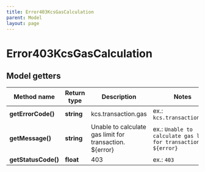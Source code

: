```yaml
---
title: Error403KcsGasCalculation
parent: Model
layout: page
---
```


# Error403KcsGasCalculation

## Model getters

Method name | Return type | Description | Notes
------------ | ------------- | ------------- | -------------
**getErrorCode()** | **string** | kcs.transaction.gas | ex.: `kcs.transaction.gas`
**getMessage()** | **string** | Unable to calculate gas limit for transaction. ${error} | ex.: `Unable to calculate gas limit for transaction. ${error}`
**getStatusCode()** | **float** | 403 | ex.: `403`

